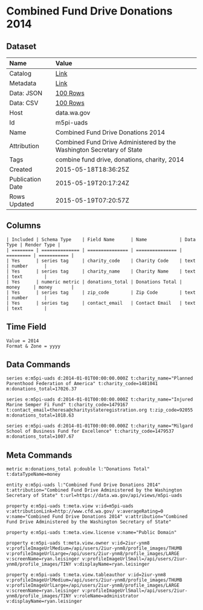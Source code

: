 # Combined Fund Drive Donations 2014

## Dataset

| Name | Value |
| :--- | :---- |
| Catalog | [Link](https://catalog.data.gov/dataset/combined-fund-drive-donations-2014) |
| Metadata | [Link](https://data.wa.gov/api/views/m5pi-uads) |
| Data: JSON | [100 Rows](https://data.wa.gov/api/views/m5pi-uads/rows.json?max_rows=100) |
| Data: CSV | [100 Rows](https://data.wa.gov/api/views/m5pi-uads/rows.csv?max_rows=100) |
| Host | data.wa.gov |
| Id | m5pi-uads |
| Name | Combined Fund Drive Donations 2014 |
| Attribution | Combined Fund Drive Administered by the Washington Secretary of State |
| Tags | combine fund drive, donations, charity, 2014 |
| Created | 2015-05-18T18:36:25Z |
| Publication Date | 2015-05-19T20:17:24Z |
| Rows Updated | 2015-05-19T07:20:57Z |

## Columns

```ls
| Included | Schema Type    | Field Name      | Name            | Data Type | Render Type |
| ======== | ============== | =============== | =============== | ========= | =========== |
| Yes      | series tag     | charity_code    | Charity Code    | text      | number      |
| Yes      | series tag     | charity_name    | Charity Name    | text      | text        |
| Yes      | numeric metric | donations_total | Donations Total | money     | money       |
| Yes      | series tag     | zip_code        | Zip Code        | text      | number      |
| Yes      | series tag     | contact_email   | Contact Email   | text      | text        |
```

## Time Field

```ls
Value = 2014
Format & Zone = yyyy
```

## Data Commands

```ls
series e:m5pi-uads d:2014-01-01T00:00:00.000Z t:charity_name="Planned Parenthood Federation of America" t:charity_code=1481041 m:donations_total=17026.37

series e:m5pi-uads d:2014-01-01T00:00:00.000Z t:charity_name="Injured Marine Semper Fi Fund" t:charity_code=1479167 t:contact_email=theresa@charitystateregistration.org t:zip_code=92055 m:donations_total=1018.63

series e:m5pi-uads d:2014-01-01T00:00:00.000Z t:charity_name="Milgard School of Business Fund for Excellence" t:charity_code=1479537 m:donations_total=1007.67
```

## Meta Commands

```ls
metric m:donations_total p:double l:"Donations Total" t:dataTypeName=money

entity e:m5pi-uads l:"Combined Fund Drive Donations 2014" t:attribution="Combined Fund Drive Administered by the Washington Secretary of State" t:url=https://data.wa.gov/api/views/m5pi-uads

property e:m5pi-uads t:meta.view v:id=m5pi-uads v:attributionLink=http://www.cfd.wa.gov/ v:averageRating=0 v:name="Combined Fund Drive Donations 2014" v:attribution="Combined Fund Drive Administered by the Washington Secretary of State"

property e:m5pi-uads t:meta.view.license v:name="Public Domain"

property e:m5pi-uads t:meta.view.owner v:id=2iur-ynm8 v:profileImageUrlMedium=/api/users/2iur-ynm8/profile_images/THUMB v:profileImageUrlLarge=/api/users/2iur-ynm8/profile_images/LARGE v:screenName=ryan.leisinger v:profileImageUrlSmall=/api/users/2iur-ynm8/profile_images/TINY v:displayName=ryan.leisinger

property e:m5pi-uads t:meta.view.tableauthor v:id=2iur-ynm8 v:profileImageUrlMedium=/api/users/2iur-ynm8/profile_images/THUMB v:profileImageUrlLarge=/api/users/2iur-ynm8/profile_images/LARGE v:screenName=ryan.leisinger v:profileImageUrlSmall=/api/users/2iur-ynm8/profile_images/TINY v:roleName=administrator v:displayName=ryan.leisinger
```